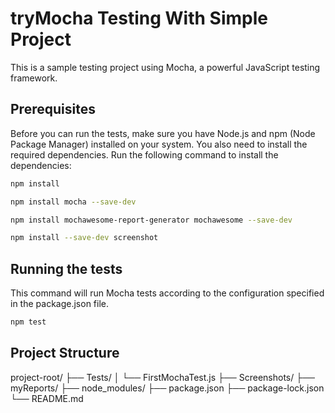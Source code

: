 # tryMocha Testing With Simple Project

This is a sample testing project using Mocha, a powerful JavaScript testing framework.

## Prerequisites

Before you can run the tests, make sure you have Node.js and npm (Node Package Manager) installed on your system. You also need to install the required dependencies. Run the following command to install the dependencies:

```bash
npm install

npm install mocha --save-dev

npm install mochawesome-report-generator mochawesome --save-dev

npm install --save-dev screenshot
```

## Running the tests

This command will run Mocha tests according to the configuration specified in the package.json file.

```bash
npm test
```

## Project Structure

project-root/
  ├── Tests/
  │    └── FirstMochaTest.js
  ├── Screenshots/
  ├── myReports/
  ├── node_modules/
  ├── package.json
  ├── package-lock.json
  └── README.md


